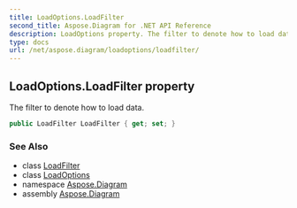 ```yaml
---
title: LoadOptions.LoadFilter
second_title: Aspose.Diagram for .NET API Reference
description: LoadOptions property. The filter to denote how to load data
type: docs
url: /net/aspose.diagram/loadoptions/loadfilter/
---
```

## LoadOptions.LoadFilter property

The filter to denote how to load data.

```csharp
public LoadFilter LoadFilter { get; set; }
```

### See Also

* class [LoadFilter](../../loadfilter/)
* class [LoadOptions](../)
* namespace [Aspose.Diagram](../../loadoptions/)
* assembly [Aspose.Diagram](../../../)


